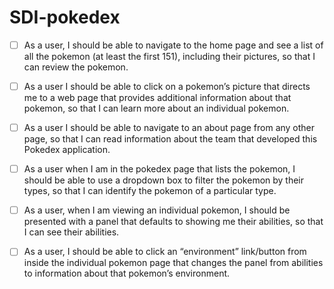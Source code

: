 # SDI-pokedex

- [ ] As a user, I should be able to navigate to the home page and see a list of all the pokemon (at least the first 151), including their pictures, so that I can review the pokemon.

- [ ] As a user I should be able to click on a pokemon’s picture that directs me to a web page that provides additional information about that pokemon, so that I can learn more about an individual pokemon.

- [ ] As a user I should be able to navigate to an about page from any other page, so that I can read information about the team that developed this Pokedex application.

- [ ] As a user when I am in the pokedex page that lists the pokemon, I should be able to use a dropdown box to filter the pokemon by their types, so that I can identify the pokemon of a particular type.

- [ ] As a user, when I am viewing an individual pokemon, I should be presented with a panel that defaults to showing me their abilities, so that I can see their abilities.

- [ ] As a user, I should be able to click an “environment” link/button from inside the individual pokemon page that changes the panel from abilities to information about that pokemon’s environment.